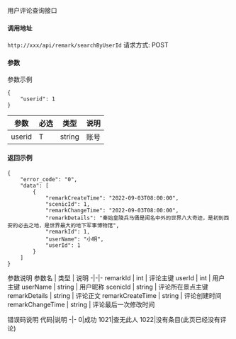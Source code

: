 用户评论查询接口

#### 调用地址
`http://xxx/api/remark/searchByUserId`
请求方式: POST

#### 参数
参数示例
```
{
    "userid": 1
}
```

参数 | 必选 | 类型 | 说明
-|-|-|-
userid | T | string | 账号



#### 返回示例
```
{
    "error_code": "0",
    "data": [
        {
            "remarkCreateTime": "2022-09-03T08:00:00",
            "scenicId": 1,
            "remarkChangeTime": "2022-09-03T08:00:00",
            "remarkDetails": "秦始皇陵兵马俑是闻名中外的世界八大奇迹，是初到西安的必去之地，是世界最大的地下军事博物馆",
            "remarkId": 1,
            "userName": "小明",
            "userId": 1
        }
    ]
}
```
参数说明
参数名 | 类型 | 说明
-|-|-
remarkId | int | 评论主键
userId | int | 用户主键
userName | string | 用户昵称
scenicId | string | 评论所在景点主键
remarkDetails | string | 评论正文
remarkCreateTime | string | 评论创建时间
remarkChangeTime | string | 评论最后一次修改时间

错误码说明
代码|说明
-|-
0|成功
1021|查无此人
1022|没有条目(此页已经没有评论)

